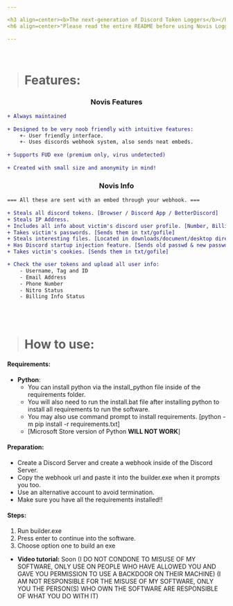 ```yaml
---

<h3 align=center><b>The next-generation of Discord Token Loggers</b></h3>
<h6 align=center>"Please read the entire README before using Novis Logger."</h4>

---
```



</br>


> # Features:
<h3 align=center>Novis Features</h3>

```diff
+ Always maintained
  
+ Designed to be very noob friendly with intuitive features:
    +- User friendly interface.
    +- Uses discords webhook system, also sends neat embeds.
  
+ Supports FUD exe (premium only, virus undetected)
  
+ Created with small size and anonymity in mind!
```

<h3 align=center>Novis Info</h3>

```diff
=== All these are sent with an embed through your webhook. ===  
 
+ Steals all discord tokens. [Browser / Discord App / BetterDiscord]
+ Steals IP Address. 
+ Includes all info about victim's discord user profile. [Number, Billing Info, Badges, Email, HQ Friends]
+ Takes victim's passwords. [Sends them in txt/gofile]
+ Steals interesting files. [Located in downloads/document/desktop directories]
+ Has Discord startup injection feature. [Sends old passwd & new passwd / new token]
+ Takes victim's cookies. [Sends them in txt/gofile]

+ Check the user tokens and upload all user info:
    - Username, Tag and ID
    - Email Address 
    - Phone Number
    - Nitro Status
    - Billing Info Status
    
```

</br>


> # How to use:
#### Requirements:
- **Python**:
    - You can install python via the install_python file inside of the requirements folder.
    - You will also need to run the install.bat file after installing python to install all requirements to run the software.
    - You may also use command prompt to install requirements. [python -m pip install -r requirements.txt]
    - [Microsoft Store version of Python **WILL NOT WORK**]

#### Preparation:
- Create a Discord Server and create a webhook inside of the Discord Server.
- Copy the webhook url and paste it into the builder.exe when it prompts you too.
- Use an alternative account to avoid termination.
- Make sure you have all the requirements installed!!

#### Steps:
1. Run builder.exe
2. Press enter to continue into the software.
3. Choose option one to build an exe

- **Video tutorial:** Soon
(I DO NOT CONDONE TO MISUSE OF MY SOFTWARE, ONLY USE ON PEOPLE WHO HAVE ALLOWED YOU AND GAVE YOU PERMISSION TO USE A BACKDOOR ON THEIR MACHINE)
(I AM NOT RESPONSIBLE FOR THE MISUSE OF MY SOFTWARE, ONLY YOU THE PERSON(S) WHO OWN THE SOFTWARE ARE RESPONSIBLE OF WHAT YOU DO WITH IT)


</br>
